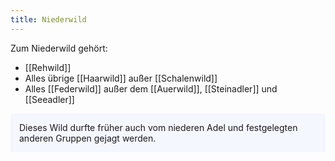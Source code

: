 ```yaml
---
title: Niederwild
---
```

Zum Niederwild gehört:
- [[Rehwild]]
- Alles übrige [[Haarwild]] außer [[Schalenwild]]
- Alles [[Federwild]] außer dem [[Auerwild]], [[Steinadler]] und [[Seeadler]]

<p style="padding: 1em 1em; background: #f5f7ff; border-radius: 4px;">
Dieses Wild durfte früher auch vom niederen Adel und festgelegten anderen Gruppen gejagt werden.</p>